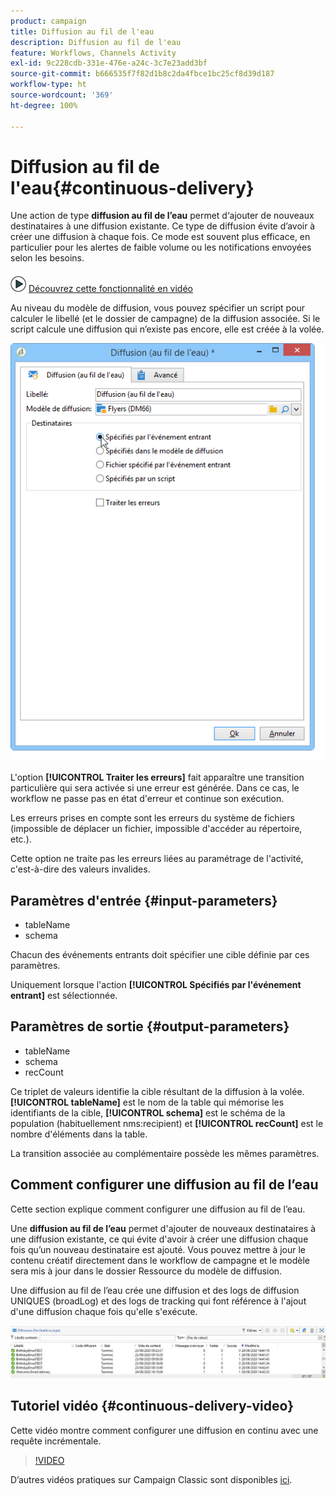 ```yaml
---
product: campaign
title: Diffusion au fil de l'eau
description: Diffusion au fil de l'eau
feature: Workflows, Channels Activity
exl-id: 9c228cdb-331e-476e-a24c-3c7e23add3bf
source-git-commit: b666535f7f82d1b8c2da4fbce1bc25cf8d39d187
workflow-type: ht
source-wordcount: '369'
ht-degree: 100%

---
```


# Diffusion au fil de l&#39;eau{#continuous-delivery}



Une action de type **diffusion au fil de l’eau** permet d‘ajouter de nouveaux destinataires à une diffusion existante. Ce type de diffusion évite d’avoir à créer une diffusion à chaque fois. Ce mode est souvent plus efficace, en particulier pour les alertes de faible volume ou les notifications envoyées selon les besoins.

![](assets/do-not-localize/how-to-video.png) [Découvrez cette fonctionnalité en vidéo](#continuous-delivery-video)

Au niveau du modèle de diffusion, vous pouvez spécifier un script pour calculer le libellé (et le dossier de campagne) de la diffusion associée. Si le script calcule une diffusion qui n’existe pas encore, elle est créée à la volée.

![](assets/edit_diffusion_fil.png)

L&#39;option **[!UICONTROL Traiter les erreurs]** fait apparaître une transition particulière qui sera activée si une erreur est générée. Dans ce cas, le workflow ne passe pas en état d&#39;erreur et continue son exécution.

Les erreurs prises en compte sont les erreurs du système de fichiers (impossible de déplacer un fichier, impossible d&#39;accéder au répertoire, etc.).

Cette option ne traite pas les erreurs liées au paramétrage de l&#39;activité, c&#39;est-à-dire des valeurs invalides.

## Paramètres d&#39;entrée {#input-parameters}

* tableName
* schema

Chacun des événements entrants doit spécifier une cible définie par ces paramètres.

Uniquement lorsque l&#39;action **[!UICONTROL Spécifiés par l&#39;événement entrant]** est sélectionnée.

## Paramètres de sortie {#output-parameters}

* tableName
* schema
* recCount

Ce triplet de valeurs identifie la cible résultant de la diffusion à la volée. **[!UICONTROL tableName]** est le nom de la table qui mémorise les identifiants de la cible, **[!UICONTROL schema]** est le schéma de la population (habituellement nms:recipient) et **[!UICONTROL recCount]** est le nombre d&#39;éléments dans la table.

La transition associée au complémentaire possède les mêmes paramètres.

## Comment configurer une diffusion au fil de l’eau

Cette section explique comment configurer une diffusion au fil de l’eau.

Une **diffusion au fil de l’eau** permet d&#39;ajouter de nouveaux destinataires à une diffusion existante, ce qui évite d&#39;avoir à créer une diffusion chaque fois qu’un nouveau destinataire est ajouté. Vous pouvez mettre à jour le contenu créatif directement dans le workflow de campagne et le modèle sera mis à jour dans le dossier Ressource du modèle de diffusion.

Une diffusion au fil de l’eau crée une diffusion et des logs de diffusion UNIQUES (broadLog) et des logs de tracking qui font référence à l&#39;ajout d&#39;une diffusion chaque fois qu&#39;elle s&#39;exécute.

![Diffusion au fil de l’eau](assets/delivery_continuous.jpg)

## Tutoriel vidéo {#continuous-delivery-video}

Cette vidéo montre comment configurer une diffusion en continu avec une requête incrémentale.

>[!VIDEO](https://video.tv.adobe.com/v/25039?quality=12)

D’autres vidéos pratiques sur Campaign Classic sont disponibles [ici](https://experienceleague.adobe.com/docs/campaign-classic-learn/tutorials/overview.html?lang=fr).
